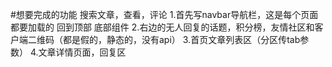 #想要完成的功能 搜索文章，查看，评论
    1.首先写navbar导航栏，这是每个页面都要加载的  回到顶部  底部组件
    2.右边的无人回复的话题，积分榜，友情社区和客户端二维码（都是假的，静态的，没有api）
    3.首页文章列表区（分区传tab参数）
    4.文章详情页面，回复区